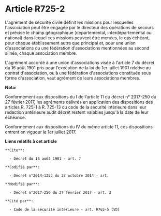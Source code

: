 # Article R725-2

L'agrément de sécurité civile définit les missions pour lesquelles l'association peut être engagée par le directeur des
opérations de secours  et précise le champ géographique (départemental, interdépartemental ou national)  dans lequel ces
missions peuvent être menées, le cas échéant, pour chaque établissement autre que principal et, pour une union d'associations
ou une fédération d'associations mentionnées au second alinéa, chaque association membre. 

L'agrément accordé à une union d'associations visée à l'article 7 du décret du 16 août 1901 pris pour l'exécution de la loi
du 1er juillet 1901 relative au contrat d'association, ou à une fédération d'associations constituée sous forme
d'association, vaut agrément de leurs associations membres.

**Nota:**

Conformément aux dispositions du I de l'article 11 du décret n° 2017-250 du 27 février 2017, les agréments délivrés en
application des dispositions des articles R. 725-1 à R. 725-13 du code de la sécurité intérieure dans leur rédaction
antérieure audit décret restent valables jusqu'à la date de leur échéance.

Conformément aux dispositions du IV du même article 11, ces dispositions entrent en vigueur le 1er juillet 2017.

**Liens relatifs à cet article**

	**Cite**:

	  - Décret du 16 août 1901 - art. 7

	**Codifié par**:

	  - Décret n°2014-1253 du 27 octobre 2014 - art.

	**Modifié par**:

	  - Décret n°2017-250 du 27 février 2017 - art. 3

	**Cité par**:

	  - Code de la sécurité intérieure - art. R765-5 (VD)
